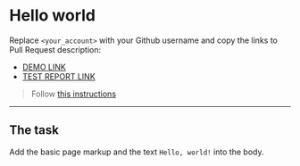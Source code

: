 # Hello world

Replace `<your_account>` with your Github username and copy the links to Pull Request description:

- [DEMO LINK](https://KrisMakarovska.github.io/layout_hello-world/)
- [TEST REPORT LINK](https://KrisMakarovska.github.io/layout_hello-world/report/html_report/)

> Follow [this instructions](https://mate-academy.github.io/layout_task-guideline/#how-to-solve-the-layout-tasks-on-github)

---

## The task

Add the basic page markup and the text `Hello, world!` into the body.

